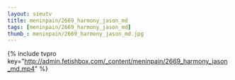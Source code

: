 ```yaml
--- 
layout: sieutv
title: meninpain/2669_harmony_jason_md
tags: [meninpain/2669_harmony_jason_md]
thumb_: meninpain/2669_harmony_jason_md.jpg
---
```

{% include tvpro key="http://admin.fetishbox.com/_content/meninpain/2669_harmony_jason_md.mp4" %} 
